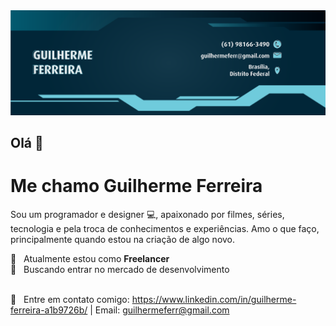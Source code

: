 <img width="auto" src="https://github.com/guilhermeferr/guilhermeferr/blob/master/capa-gui-github.png">


## Olá 👋

# Me chamo **Guilherme Ferreira**

Sou um programador e designer :computer:, apaixonado por filmes, séries, tecnologia e pela troca de conhecimentos e experiências. 
Amo o que faço, principalmente quando estou na criação de algo novo.

 :rocket:  &nbsp; Atualmente estou como **Freelancer**
 <br/> :purple_heart: &nbsp; Buscando entrar no mercado de desenvolvimento

 
 <br/> :email: &nbsp; Entre em contato comigo: https://www.linkedin.com/in/guilherme-ferreira-a1b9726b/
| 
Email: guilhermeferr@gmail.com
